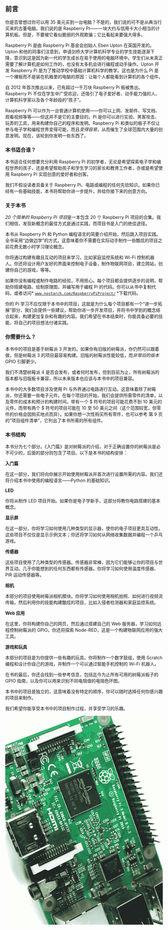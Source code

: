 ## 前言

你是否曾想过你可以用 35 美元买到一台电脑？不是的，我们说的可不是从典当行买来的古董电脑。我们说的是 Raspberry Pi——一块大约与信用卡大小相当的计算机板。但是，不要被它看似脆弱的外观欺骗；它比看起来要强大得多。

Raspberry Pi 是由 Raspberry Pi 基金会创始人 Eben Upton 在英国开发的。Upton 和他的同事们注意到，申请剑桥大学计算机科学专业的学生技能逐渐下降，意识到这是因为新一代的学生成长在易于使用的电脑环境中。学生们从未真正需要了解计算机是如何工作的，也没有太多机会进行编程或动手操作。Upton 开发 Raspberry Pi 是为了推动学校中基础计算机科学的教学。这也是为什么 Pi 是一个裸板而不是装在机箱里的电脑的原因：让每个人都能看到计算机的各个组件。

自 2012 年首次推出以来，已有超过一千万块 Raspberry Pi 板被售出。Raspberry Pi 不仅在学生中广受欢迎，还吸引了电子爱好者、动手能力强的人、计算机科学家以及各个年龄段的“孩子”。

Raspberry Pi 可以作为一台普通计算机使用——你可以上网、发邮件、写文档、观看视频等等——但这并不是它的主要目的。Pi 是你可以进行实验、黑客攻击、玩弄的工具，用来构建你自己的程序和发明。Raspberry Pi 和类似的板子不仅让参与电子学和编程世界变得可能，而且*变得容易*，从而催生了全球范围内大量的创意发明。现在，该轮到你发明一些东西了。

### 本书适合谁？

本书适合任何想要充分利用 Raspberry Pi 的初学者，无论是希望探索电子学和编程世界的孩子，还是希望帮助孩子和学生学习的家长和教育工作者，亦或是希望使用 Raspberry Pi 实现创意的爱好者和创客。

我们不假设读者具备关于 Raspberry Pi、电路或编程的任何先验知识。如果你已经有一些基础技能，本书将帮助你进一步提升，并给你接下来的创意方向。

### 关于本书

*20 个简单的 Raspberry Pi 项目*是一本包含 20 个 Raspberry Pi 项目的合集。我们相信，发现新概念的最佳方式是通过实践，而项目书是入门的绝佳途径。

本书从 Raspberry Pi 和 Python 编程语言的简要介绍开始，然后跳入项目实践。全书采用“边做边学”的方式，这意味着你不需要在实际动手制作一些酷炫的项目之前花费无数小时学习理论概念。

你将通过构建有趣且互动的项目来学习，比如家庭监控系统和 Wi-Fi 控制机器人。你还将设计用户友好的界面来控制电子设备，制作物联网项目，建立网站，创建你自己的游戏，等等。

如果你没有编程或制作电路的经验，不用担心。每个项目都会提供逐步的说明，帮助你搭建电路、绘制原理图，并编写用于编程 Pi 的代码。你可以从书中复制代码，或者访问* [`www.nostarch.com/RaspberryPiProject/`](https://www.nostarch.com/RaspberryPiProject/) *下载代码。

你的 Pi 学习不应仅限于本书中的项目，这就是为什么每个项目都有一个“进一步拓展”部分，我们会提供一些建议，帮助你进一步开发项目，并将书中学到的概念结合起来，构建更加复杂和有趣的内容。我们希望在书本结束时，你能具备必要的技能，将自己的项目想法付诸实践。

### 你需要什么？

本书中的项目是基于树莓派 3 开发的。如果你有旧版的树莓派，你仍然可以跟着做，但是树莓派 3 的项目最容易构建。旧版的树莓派性能较低，而*非常旧的版本* GPIO 引脚更少。

我们不清楚树莓派 4 是否会发布，或者何时发布，但到目前为止，所有树莓派的版本都与旧版板卡兼容，所以未来版本也应该与本书中的项目兼容。

本书中的大多数项目涉及使用 Pi 与外界通过电路进行互动。这意味着除了树莓派，你还需要一些电子元件。在每个项目的开始，我们会提供所需零件的清单，以及零件的成本和预计的构建时间。带有一个 $ 符号的项目可能花费不到 10 美元的元件，而带有两个 $ 符号的项目可能在 10 至 50 美元之间（这个范围较宽，但零件的价格会因购买地点而异）。如果你想一次性购买所有零件，也可以参考 第 9 页 的“项目组件清单”，它列出了本书所需的所有组件。

### 本书结构

本书分为七个部分。《入门篇》是对树莓派的介绍，对于正确设置你的树莓派是必不可少的，后面的部分则包含了项目。以下是本书的结构安排：

**入门篇**

在这一部分，我们将向你展示开始使用树莓派并首次进行设置所需的内容。我们还将介绍本书中使用的编程语言——Python 的基础知识。

**LED**

你将从制作 LED 项目开始。如果你是电子学新手，这部分将教你电路搭建的基本概念。

**显示屏**

在这一部分，你将学习如何使用几种类型的显示器，使你的电子项目更具互动性。这些项目不仅仅是显示示例文本；你还将学习如何从网络收集数据并编程一个乒乓游戏。

**传感器**

这些项目使用了几种类型的传感器。传感器非常棒，因为它们能够让你的项目与世界互动。几乎你能想到的任何东西都有传感器。你将学习如何使用温度传感器、PIR 运动传感器等。

**相机**

本部分的项目使用树莓派相机模块。你将学习如何使用相机拍照、如何进行视频流传输，然后利用你的技能构建酷炫的项目，比如入侵者检测器和家庭监控系统。

**Web 应用**

在这里，你将构建你自己的网页，然后通过搭建自己的 Web 服务器，学习如何远程控制树莓派的 GPIO。你还将探索 Node-RED，这是一个构建物联网应用的强大工具。

**游戏和玩具**

本部分的项目是为你提供一些有趣的玩具。你将制作一个数字鼓组，使用 Scratch 编程和设计你自己的游戏，并制作一个可以通过智能手机控制的 Wi-Fi 机器人。

在书的最后，你还会找到一些参考信息，包括迄今为止所有可用的树莓派板子的 GPIO 指南，以及你可以用来识别不同电阻值的电阻色环图。

本书中的项目是独立的，这意味着没有特定的顺序，你可以随时选择任何你感兴趣的项目来制作。

我们希望你能享受本书中的项目制作过程，并享受学习的乐趣。

![image](img/f0001-01.jpg)
